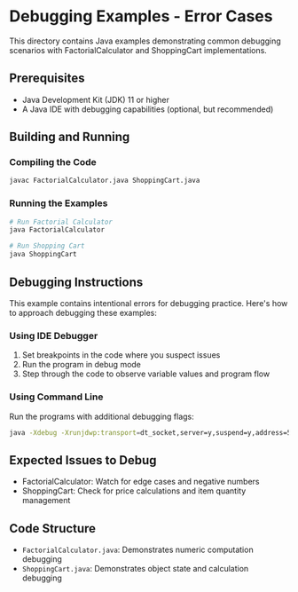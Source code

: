 # Debugging Examples - Error Cases

This directory contains Java examples demonstrating common debugging scenarios with FactorialCalculator and ShoppingCart implementations.

## Prerequisites
- Java Development Kit (JDK) 11 or higher
- A Java IDE with debugging capabilities (optional, but recommended)

## Building and Running

### Compiling the Code
```bash
javac FactorialCalculator.java ShoppingCart.java
```

### Running the Examples
```bash
# Run Factorial Calculator
java FactorialCalculator

# Run Shopping Cart
java ShoppingCart
```

## Debugging Instructions

This example contains intentional errors for debugging practice. Here's how to approach debugging these examples:

### Using IDE Debugger
1. Set breakpoints in the code where you suspect issues
2. Run the program in debug mode
3. Step through the code to observe variable values and program flow

### Using Command Line
Run the programs with additional debugging flags:
```bash
java -Xdebug -Xrunjdwp:transport=dt_socket,server=y,suspend=y,address=5005 FactorialCalculator
```

## Expected Issues to Debug
- FactorialCalculator: Watch for edge cases and negative numbers
- ShoppingCart: Check for price calculations and item quantity management

## Code Structure
- `FactorialCalculator.java`: Demonstrates numeric computation debugging
- `ShoppingCart.java`: Demonstrates object state and calculation debugging

